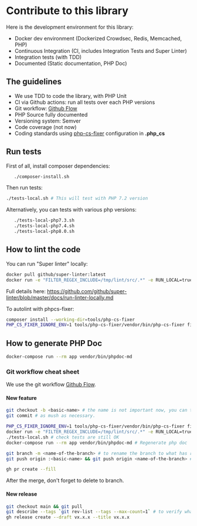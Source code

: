 # Contribute to this library

Here is the development environment for this library:

- Docker dev environment (Dockerized Crowdsec, Redis, Memcached, PHP)
- Continuous Integration (CI, includes Integration Tests and Super Linter)
- Integration tests (with TDD)
- Documented (Static documentation, PHP Doc)

## The guidelines

-  We use TDD to code the library, with PHP Unit
-  CI via Github actions: run all tests over each PHP versions
-  Git workflow: [Github Flow](https://guides.github.com/introduction/flow/)
-  PHP Source fully documented
-  Versioning system: Semver
-  Code coverage (not now)
-  Coding standards using [php-cs-fixer](https://cs.symfony.com/) configuration in **.php_cs**

## Run tests

First of all, install composer dependencies:

```bash
   ./composer-install.sh
```
Then run tests:
```bash
./tests-local.sh # This will test with PHP 7.2 version
```

Alternatively, you can tests with various php versions:

```bash
   ./tests-local-php7.3.sh
   ./tests-local-php7.4.sh
   ./tests-local-php8.0.sh
```
## How to lint the code

You can run "Super linter" locally:

```bash
docker pull github/super-linter:latest
docker run -e "FILTER_REGEX_INCLUDE=/tmp/lint/src/.*" -e RUN_LOCAL=true -v ${PWD}:/tmp/lint github/super-linter
```

Full details here: https://github.com/github/super-linter/blob/master/docs/run-linter-locally.md

To autolint with phpcs-fixer:

```bash
composer install --working-dir=tools/php-cs-fixer
PHP_CS_FIXER_IGNORE_ENV=1 tools/php-cs-fixer/vendor/bin/php-cs-fixer fix
```

## How to generate PHP Doc

```bash
docker-compose run --rm app vendor/bin/phpdoc-md
```

### Git workflow cheat sheet

We use the git workflow [Github Flow](https://guides.github.com/introduction/flow/).

#### New feature

```bash
git checkout -b <basic-name> # the name is not important now, you can type "new-features"
git commit # as mush as necessary.

PHP_CS_FIXER_IGNORE_ENV=1 tools/php-cs-fixer/vendor/bin/php-cs-fixer fix # fix coding standards
docker run -e "FILTER_REGEX_INCLUDE=/tmp/lint/src/.*" -e RUN_LOCAL=true -v ${PWD}:/tmp/lint github/super-linter # super linter local pass
./tests-local.sh # check tests are still OK
docker-compose run --rm app vendor/bin/phpdoc-md # Regenerate php doc

git branch -m <name-of-the-branch> # to rename the branch to what has really be done.
git push origin :<basic-name> && git push origin <name-of-the-branch> # Only if already pushed

gh pr create --fill
```

After the merge, don't forget to delete to branch.

#### New release

```bash
git checkout main && git pull
git describe --tags `git rev-list --tags --max-count=1` # to verify what is the current tag
gh release create --draft vx.x.x --title vx.x.x
```
